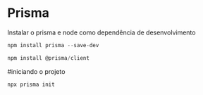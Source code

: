 # Prisma

Instalar o prisma e node como dependência de desenvolvimento
```jsx
npm install prisma --save-dev
```
```jsx
npm install @prisma/client
```

#iniciando o projeto 
```jsx
npx prisma init

```



